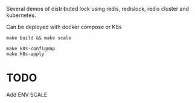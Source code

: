 Several demos of distributed lock using redis, redislock, redis cluster and kubernetes.

Can be deployed with docker compose or K8s 

```
make build && make scale
```


```
make k8s-configmap
make k8s-apply
```

# TODO
Add ENV SCALE